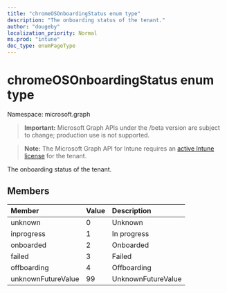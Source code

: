 ```yaml
---
title: "chromeOSOnboardingStatus enum type"
description: "The onboarding status of the tenant."
author: "dougeby"
localization_priority: Normal
ms.prod: "intune"
doc_type: enumPageType
---
```


# chromeOSOnboardingStatus enum type

Namespace: microsoft.graph

> **Important:** Microsoft Graph APIs under the /beta version are subject to change; production use is not supported.

> **Note:** The Microsoft Graph API for Intune requires an [active Intune license](https://go.microsoft.com/fwlink/?linkid=839381) for the tenant.

The onboarding status of the tenant.

## Members
|Member|Value|Description|
|:---|:---|:---|
|unknown|0|Unknown|
|inprogress|1|In progress|
|onboarded|2|Onboarded|
|failed|3|Failed|
|offboarding|4|Offboarding|
|unknownFutureValue|99|UnknownFutureValue|





